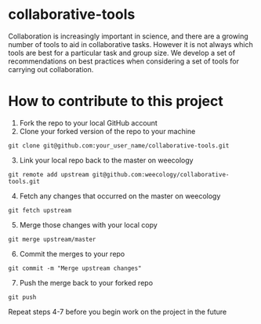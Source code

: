 collaborative-tools
===================

Collaboration is increasingly important in science, and there are a growing number of tools to aid in collaborative tasks.
However it is not always which tools are best for a particular task and group size.
We develop a set of recommendations on best practices when considering a set of tools for carrying out collaboration.

How to contribute to this project
=================================
1.  Fork the repo to your local GitHub account
2.  Clone your forked version of the repo to your machine
```
git clone git@github.com:your_user_name/collaborative-tools.git
```
3.  Link your local repo back to the master on weecology
```
git remote add upstream git@github.com:weecology/collaborative-tools.git
```
4.  Fetch any changes that occurred on the master on weecology
```
git fetch upstream
```
5.  Merge those changes with your local copy
```
git merge upstream/master
```
6.  Commit the merges to your repo
```
git commit -m "Merge upstream changes"
```
7.  Push the merge back to your forked repo
```
git push
```

Repeat steps 4-7 before you begin work on the project in the future

 